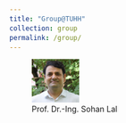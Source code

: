 ```yaml
---
title: "Group@TUHH"
collection: group
permalink: /group/
---
```


<figure>
  <img src="../images/Sohan_Lal_TUHH.jpg" style="width:20%" title="Prof. Dr.-Ing. Sohan Lal" />
  <figcaption> Prof. Dr.-Ing. Sohan Lal </figcaption>
</figure>
